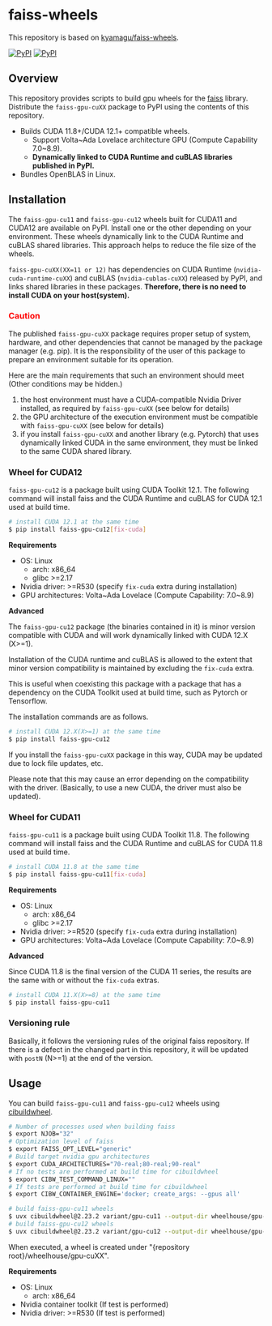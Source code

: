 # faiss-wheels

This repository is based on [kyamagu/faiss-wheels](https://github.com/kyamagu/faiss-wheels).

[![PyPI](https://img.shields.io/pypi/v/faiss-gpu-cu11?label=faiss-gpu-cu11)](https://pypi.org/project/faiss-gpu-cu11/)
[![PyPI](https://img.shields.io/pypi/v/faiss-gpu-cu12?label=faiss-gpu-cu12)](https://pypi.org/project/faiss-gpu-cu12/)

## Overview

This repository provides scripts to build gpu wheels for the [faiss](https://github.com/facebookresearch/faiss) library.
Distribute the `faiss-gpu-cuXX` package to PyPI using the contents of this repository. 

* Builds CUDA 11.8+/CUDA 12.1+ compatible wheels.
  * Support Volta\~Ada Lovelace architecture GPU (Compute Capability 7.0\~8.9).
  * **Dynamically linked to CUDA Runtime and cuBLAS libraries published in PyPI.**
* Bundles OpenBLAS in Linux.


## Installation

The `faiss-gpu-cu11` and `faiss-gpu-cu12` wheels built for CUDA11 and CUDA12 are available on PyPI.
Install one or the other depending on your environment.
These wheels dynamically link to the CUDA Runtime and cuBLAS shared libraries. This approach helps to reduce the file size of the wheels.

`faiss-gpu-cuXX(XX=11 or 12)` has dependencies on CUDA Runtime (`nvidia-cuda-runtime-cuXX`) and cuBLAS (`nvidia-cublas-cuXX`) released by PyPI, and links shared libraries in these packages. 
**Therefore, there is no need to install CUDA on your host(system).**

### <span style="color: red; ">Caution</span>

The published `faiss-gpu-cuXX` package requires proper setup of system, hardware, and other dependencies that cannot be managed by the package manager (e.g. pip).
It is the responsibility of the user of this package to prepare an environment suitable for its operation.

Here are the main requirements that such an environment should meet (Other conditions may be hidden.)

1. the host environment must have a CUDA-compatible Nvidia Driver installed, as required by `faiss-gpu-cuXX` (see below for details)
2. the GPU architecture of the execution environment must be compatible with `faiss-gpu-cuXX` (see below for details)
3. if you install `faiss-gpu-cuXX` and another library (e.g. Pytorch) that uses dynamically linked CUDA in the same environment, they must be linked to the same CUDA shared library.

### Wheel for CUDA12

`faiss-gpu-cu12` is a package built using CUDA Toolkit 12.1.
The following command will install faiss and the CUDA Runtime and cuBLAS for CUDA 12.1 used at build time.

```bash
# install CUDA 12.1 at the same time
$ pip install faiss-gpu-cu12[fix-cuda]
```

**Requirements**
* OS: Linux
  * arch: x86_64
  * glibc >=2.17
* Nvidia driver: >=R530 (specify `fix-cuda` extra during installation)
* GPU architectures: Volta\~Ada Lovelace (Compute Capability: 7.0\~8.9)

**Advanced**

The `faiss-gpu-cu12` package (the binaries contained in it) is minor version compatible with CUDA and will work dynamically linked with CUDA 12.X (X>=1).

Installation of the CUDA runtime and cuBLAS is allowed to the extent that minor version compatibility is maintained by excluding the `fix-cuda` extra.

This is useful when coexisting this package with a package that has a dependency on the CUDA Toolkit used at build time, such as Pytorch or Tensorflow.

The installation commands are as follows.

```bash
# install CUDA 12.X(X>=1) at the same time
$ pip install faiss-gpu-cu12
```

If you install the `faiss-gpu-cuXX` package in this way, CUDA may be updated due to lock file updates, etc.

Please note that this may cause an error depending on the compatibility with the driver. (Basically, to use a new CUDA, the driver must also be updated).


### Wheel for CUDA11

`faiss-gpu-cu11` is a package built using CUDA Toolkit 11.8.
The following command will install faiss and the CUDA Runtime and cuBLAS for CUDA 11.8 used at build time.

```bash
# install CUDA 11.8 at the same time
$ pip install faiss-gpu-cu11[fix-cuda]
```

**Requirements**
* OS: Linux
  * arch: x86_64
  * glibc >=2.17
* Nvidia driver: >=R520 (specify `fix-cuda` extra during installation)
* GPU architectures: Volta\~Ada Lovelace (Compute Capability: 7.0\~8.9)

**Advanced**

Since CUDA 11.8 is the final version of the CUDA 11 series, the results are the same with or without the `fix-cuda` extras.

```bash
# install CUDA 11.X(X>=8) at the same time
$ pip install faiss-gpu-cu11
```

### Versioning rule

Basically, it follows the versioning rules of the original faiss repository.
If there is a defect in the changed part in this repository, it will be updated with `postN` (N>=1) at the end of the version.

## Usage

You can build `faiss-gpu-cu11` and `faiss-gpu-cu12` wheels using [cibuildwheel](https://github.com/pypa/cibuildwheel).

```bash
# Number of processes used when building faiss
$ export NJOB="32"
# Optimization level of faiss
$ export FAISS_OPT_LEVEL="generic"
# Build target nvidia gpu architectures
$ export CUDA_ARCHITECTURES="70-real;80-real;90-real"
# If no tests are performed at build time for cibuildwheel
$ export CIBW_TEST_COMMAND_LINUX=""
# If tests are performed at build time for cibuildwheel
$ export CIBW_CONTAINER_ENGINE='docker; create_args: --gpus all'

# build faiss-gpu-cu11 wheels
$ uvx cibuildwheel@2.23.2 variant/gpu-cu11 --output-dir wheelhouse/gpu-cu11
# build faiss-gpu-cu12 wheels
$ uvx cibuildwheel@2.23.2 variant/gpu-cu12 --output-dir wheelhouse/gpu-cu12
```

When executed, a wheel is created under "{repository root}/wheelhouse/gpu-cuXX".

**Requirements**
* OS: Linux
  * arch: x86_64
* Nvidia container toolkit (If test is performed)
* Nvidia driver: >=R530 (If test is performed)
